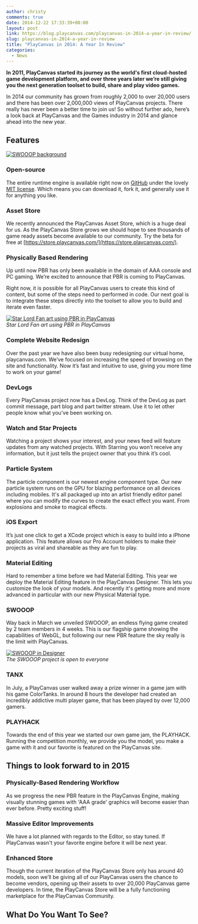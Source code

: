 ```yaml
---
author: christy
comments: true
date: 2014-12-22 17:33:39+00:00
layout: post
link: https://blog.playcanvas.com/playcanvas-in-2014-a-year-in-review/
slug: playcanvas-in-2014-a-year-in-review
title: "PlayCanvas in 2014: A Year In Review"
categories:
  - News
---
```


**In 2011, PlayCanvas started its journey as the world's first cloud-hosted game development platform, and over three years later we’re still giving you the next generation toolset to build, share and play video games.**

In 2014 our community has grown from roughly 2,000 to over 20,000 users and there has been over 2,000,000 views of PlayCanvas projects. There really has never been a better time to join us! So without further ado, here’s a look back at PlayCanvas and the Games industry in 2014 and glance ahead into the new year.

## Features

[![SWOOOP background](/img/background-small.png)](/img/background-small.png)

### Open-source

The entire runtime engine is available right now on [GitHub](https://github.com/playcanvas/engine) under the lovely [MIT license](https://opensource.org/license/mit/). Which means you can download it, fork it, and generally use it for anything you like.

### Asset Store

We recently announced the PlayCanvas Asset Store, which is a huge deal for us. As the PlayCanvas Store grows we should hope to see thousands of game ready assets become available to our community. Try the beta for free at [https://store.playcanvas.com/](https://store.playcanvas.com/).

### Physically Based Rendering

Up until now PBR has only been available in the domain of AAA console and PC gaming. We’re excited to announce that PBR is coming to PlayCanvas.

Right now, it is possible for all PlayCanvas users to create this kind of content, but some of the steps need to performed in code. Our next goal is to integrate these steps directly into the toolset to allow you to build and iterate even faster.

[![Star Lord Fan art using PBR in PlayCanvas](/img/shadingComparison2.jpg)](/img/shadingComparison2.jpg)
<br />_Star Lord Fan art using PBR in PlayCanvas_

### Complete Website Redesign

Over the past year we have also been busy redesigning our virtual home, playcanvas.com. We’ve focused on increasing the speed of browsing on the site and functionality. Now it’s fast and intuitive to use, giving you more time to work on your game!

### DevLogs

Every PlayCanvas project now has a DevLog. Think of the DevLog as part commit message, part blog and part twitter stream. Use it to let other people know what you’ve been working on.

### Watch and Star Projects

Watching a project shows your interest, and your news feed will feature updates from any watched projects. With Starring you won’t receive any information, but it just tells the project owner that you think it’s cool.

### Particle System

The particle component is our newest engine component type. Our new particle system runs on the GPU for blazing performance on all devices including mobiles. It's all packaged up into an artist friendly editor panel where you can modify the curves to create the exact effect you want. From explosions and smoke to magical effects.

### iOS Export

It’s just one click to get a XCode project which is easy to build into a iPhone application. This feature allows our Pro Account holders to make their projects as viral and shareable as they are fun to play.

### Material Editing

Hard to remember a time before we had Material Editing. This year we deploy the Material Editing feature in the PlayCanvas Designer. This lets you customize the look of your models. And recently it's getting more and more advanced in particular with our new Physical Material type.

### SWOOOP

Way back in March we unveiled SWOOOP, an endless flying game created by 2 team members in 4 weeks. This is our flagship game showing the capabilities of WebGL, but following our new PBR feature the sky really is the limit with PlayCanvas.

[![SWOOOP in Designer](/img/designer-swooop.png)](/img/designer-swooop.png)
<br />_The SWOOOP project is open to everyone_

### TANX

In July, a PlayCanvas user walked away a prize winner in a game jam with his game ColorTanks. In around 8 hours the developer had created an incredibly addictive multi player game, that has been played by over 12,000 gamers.

### PLAYHACK

Towards the end of this year we started our own game jam, the PLAYHACK. Running the competition monthly, we provide you the model, you make a game with it and our favorite is featured on the PlayCanvas site.

## Things to look forward to in 2015

### Physically-Based Rendering Workflow

As we progress the new PBR feature in the PlayCanvas Engine, making visually stunning games with 'AAA grade' graphics will become easier than ever before. Pretty exciting stuff!

### Massive Editor Improvements

We have a lot planned with regards to the Editor, so stay tuned. If PlayCanvas wasn't your favorite engine before it will be next year.

### Enhanced Store

Though the current iteration of the PlayCanvas Store only has around 40 models, soon we’ll be giving all of our PlayCanvas users the chance to become vendors, opening up their assets to over 20,000 PlayCanvas game developers. In time, the PlayCanvas Store will be a fully functioning marketplace for the PlayCanvas Community.

## What Do You Want To See?
